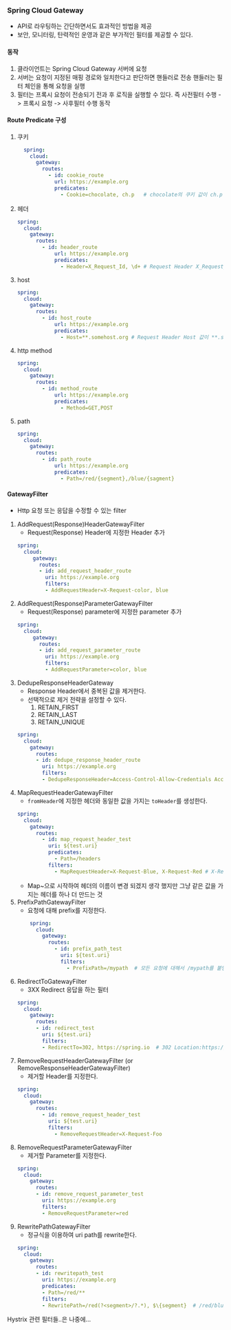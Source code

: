 ### Spring Cloud Gateway
- API로 라우팅하는 간단하면서도 효과적인 방법을 제공
- 보안, 모니터링, 탄력적인 운영과 같은 부가적인 필터를 제공할 수 있다.

#### 동작
1. 클라이언트는 Spring Cloud Gateway 서버에 요청
2. 서버는 요청이 지정된 매핑 경로와 일치한다고 판단하면 핸들러로 전송 핸들러는 필터 체인을 통해 요청을 실행
3. 필터는 프록시 요청이 전송되기 전과 후 로직을 실행할 수 있다. 즉 사전필터 수행 -> 프록시 요청 -> 사후필터 수행 동작


#### Route Predicate 구성
1. 쿠키
    ```yaml
      spring:
        cloud:
          gateway:
            routes: 
              - id: cookie_route
                url: https://example.org
                predicates:
                  - Cookie=chocolate, ch.p   # chocolate의 쿠키 값이 ch.p 정규식과 일치하는지
    ```
2. 헤더
    ```yaml
    spring:
      cloud:
        gateway:
          routes:
            - id: header_route
                url: https://example.org
                predicates:
                  - Header=X_Request_Id, \d+ # Request Header X_Request_Id에 \d+(하나 이상의 숫자 값이 있음) 정규식과 일치하는지
    ```
3. host
    ```yaml
    spring:
      cloud:
        gateway:
          routes:
            - id: host_route
                url: https://example.org
                predicates:
                  - Host=**.somehost.org # Request Header Host 값이 **.somehost.org와 일치하는지
    ```          
3. http method
    ```yaml
    spring:
      cloud:
        gateway:
          routes:
            - id: method_route
                url: https://example.org
                predicates:
                  - Method=GET,POST 
    ```
4. path
    ```yaml
    spring:
      cloud:
        gateway:
          routes:
            - id: path_route
                url: https://example.org
                predicates:
                  - Path=/red/{segment},/blue/{sagment}
    ```

#### GatewayFilter
- Http 요청 또는 응답을 수정할 수 있는 filter
1. AddRequest(Response)HeaderGatewayFilter
    - Request(Response) Header에 지정한 Header 추가
    ```yaml
    spring:
      cloud:
         gateway:
           routes:
           - id: add_request_header_route
             uri: https://example.org
             filters:
             - AddRequestHeader=X-Request-color, blue
    ```
2. AddRequest(Response)ParameterGatewayFilter
   - Request(Response) parameter에 지정한 parameter 추가
   ```yaml
   spring:
     cloud:
        gateway:
          routes:
          - id: add_request_parameter_route
            uri: https://example.org
            filters:
            - AddRequestParameter=color, blue
   ```
3. DedupeResponseHeaderGateway
    - Response Header에서 중복된 값을 제거한다.
    - 선택적으로 제거 전략을 설정할 수 있다.
        1. RETAIN_FIRST
        2. RETAIN_LAST
        3. RETAIN_UNIQUE
    ```yaml
    spring:
      cloud:
        gateway:
          routes:
          - id: dedupe_response_header_route
            uri: https://example.org
            filters:
            - DedupeResponseHeader=Access-Control-Allow-Credentials Access-Control-Allow-Origin  # Access-Control-Allow-Credentials 와 Access-Control-Allow-Origin의 중복 제거
    ```
4. MapRequestHeaderGatewayFilter
    - `fromHeader`에 지정한 헤더와 동일한 값을 가지는 `toHeader`를 생성한다.
    ```yaml
    spring:
      cloud:
        gateway:
          routes:
            - id: map_request_header_test
              uri: ${test.uri}
              predicates:
                - Path=/headers
              filters:
                - MapRequestHeader=X-Request-Blue, X-Request-Red # X-Request-Blue와 같은 값을 가지는 X-Request-Red 헤더를 만든다.
    ```
   - Map~으로 시작하여 헤더의 이름이 변경 되겠지 생각 했지만 그냥 같은 값을 가지는 헤더를 하나 더 만드는 것
5. PrefixPathGatewayFilter
   - 요청에 대해 prefix를 지정한다.
   ```yaml
       spring:
         cloud:
           gateway:
             routes:
               - id: prefix_path_test
                 uri: ${test.uri}
                 filters:
                   - PrefixPath=/mypath  # 모든 요청에 대해서 /mypath를 붙인다 (/hello -> /mypath/hello)
   ```
6. RedirectToGatewayFilter
    - 3XX Redirect 응답을 하는 필터
    ```yaml
    spring:
      cloud:
        gateway:
          routes:
          - id: redirect_test
            uri: ${test.uri}
            filters:
            - RedirectTo=302, https://spring.io  # 302 Location:https://spring.io Redirection이 된다.
    ```
7. RemoveRequestHeaderGatewayFilter (or RemoveResponseHeaderGatewayFilter)
    - 제거할 Header를 지정한다.
    ```yaml
    spring:
      cloud:
        gateway:
          routes:
            - id: remove_request_header_test
              uri: ${test.uri}
              filters:
                - RemoveRequestHeader=X-Request-Foo
    ```
8. RemoveRequestParameterGatewayFilter
    - 제거할 Parameter를 지정한다.
    ```yaml
    spring:
      cloud:
        gateway:
          routes:
          - id: remove_request_parameter_test
            uri: https://example.org
            filters:
            - RemoveRequestParameter=red
    ```
9. RewritePathGatewayFilter
    - 정규식을 이용하여 uri path를 rewrite한다.
    ```yaml
    spring:
      cloud:
        gateway:
          routes:
          - id: rewritepath_test
            uri: https://example.org
            predicates:
            - Path=/red/**
            filters:
            - RewritePath=/red(?<segment>/?.*), $\{segment}  # /red/blue -> /bule
    ```
  
   
Hystrix 관련 필터들..은 나중에...   
   
   